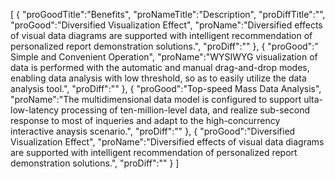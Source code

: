 [
	{
		"proGoodTitle":"Benefits",
		"proNameTitle":"Description",
		"proDiffTitle":"",
		"proGood":"Diversified Visualization Effect",
		"proName":"Diversified effects of visual data diagrams are supported with intelligent recommendation of personalized report demonstration solutions.",
		"proDiff":""
	},
	{
		"proGood":" Simple and Convenient Operation",
		"proName":"WYSIWYG visualization of data is performed with the automatic and manual drag-and-drop modes, enabling data analysis with low threshold, so as to easily utilize the data analysis tool.",
		"proDiff":""
	},
	{
		"proGood":"Top-speed Mass Data Analysis",
		"proName":"The multidimensional data model is configured to support ulta-low-latency processing of ten-million-level data, and realize sub-second response to most of inqueries and adapt to the high-concurrency interactive anaysis scenario.",
		"proDiff":""
	},
	{
		"proGood":"Diversified Visualization Effect",
		"proName":"Diversified effects of visual data diagrams are supported with intelligent recommendation of personalized report demonstration solutions.",
		"proDiff":""
	}
]